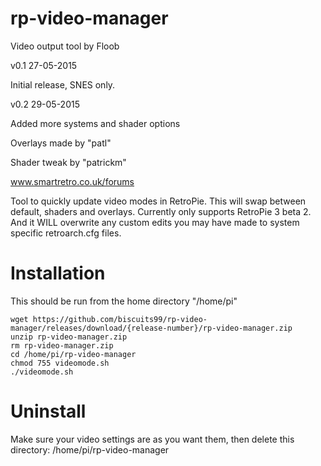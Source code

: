 

# rp-video-manager

Video output tool by Floob

v0.1 27-05-2015

Initial release, SNES only.

v0.2 29-05-2015

Added more systems and shader options

Overlays made by "patl"

Shader tweak by "patrickm"

www.smartretro.co.uk/forums

Tool to quickly update video modes in RetroPie. This will swap between default, shaders and overlays.
Currently only supports RetroPie 3 beta 2. And it WILL overwrite any custom edits you may have made to system specific retroarch.cfg files.

Installation
============

This should be run from the home directory "/home/pi"

```
wget https://github.com/biscuits99/rp-video-manager/releases/download/{release-number}/rp-video-manager.zip
unzip rp-video-manager.zip
rm rp-video-manager.zip
cd /home/pi/rp-video-manager
chmod 755 videomode.sh
./videomode.sh
```

Uninstall
==========
Make sure your video settings are as you want them, then delete this directory:
/home/pi/rp-video-manager

